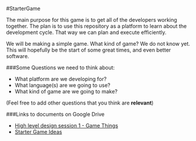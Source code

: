 #StarterGame

The main purpose for this game is to get all of the developers working together. The plan is to use this repository as a platform to learn about the development cycle. That way we can plan and execute efficiently. 

We will be making a simple game. What kind of game? We do not know yet. This will hopefully be the start of some great times, and even better software.

###Some Questions we need to think about:

- What platform are we developing for?
- What language(s) are we going to use?
- What kind of game are we going to make?

(Feel free to add other questions that you think are **relevant**)

###Links to documents on Google Drive

- [High level design session 1 - Game Things](https://docs.google.com/document/d/1tqcYsfFIIPfhYwyFhuZqsryrBQaK5zgdbbcvv3Z0ZgE/edit)
- [Starter Game Ideas](https://docs.google.com/document/d/1pkMCapbmguorgHq6Qa0pGMGFSolUVom1EytPw2_szUk/edit)